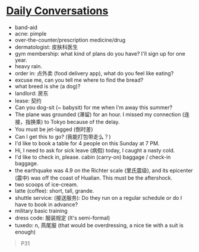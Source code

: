 # [Daily Conversations](https://www.bilibili.com/video/BV1gK4y147wf?p=1)

* band-aid
* acne: pimple
* over-the-counter/prescription medicine/drug
* dermatologist: 皮肤科医生
* gym membership: what kind of plans do you have? I'll sign up for one year.
* heavy rain.
* order in: 点外卖 (food delivery app), what do you feel like eating?
* excuse me, can you tell me where to find the bread?
* what breed is she (a dog)?
* landlord: 房东
* lease: 契约
* Can you dog-sit (~ babysit) for me when I'm away this summer?
* The plane was grounded (滞留) for an hour. I missed my connection (连接，指换乘) to Tokyo because of the delay. 
* You must be jet-lagged (倒时差)
* Can I get this to go? (我能打包带走么？)
* I'd like to book a table for 4 people on this Sunday at 7 PM.
* Hi, I need to ask for sick leave (病假) today, I caught a nasty cold.
* I'd like to check in, please. cabin (carry-on) baggage / check-in baggage.
* the earthquake was 4.9 on the Richter scale (里氏震级), and its epicenter (震中) was off the coast of Hualian. This must be the aftershock.
* two scoops of ice-cream. 
* latte (coffee): short, tall, grande.
* shuttle service: (接送服务): Do they run on a regular schedule or do I have to book in advance? 
* military basic training
* dress code: 服装规定 (It's semi-formal)
* tuxedo: n, 燕尾服 (that would be overdressing, a nice tie with a suit is enough)



> P31

